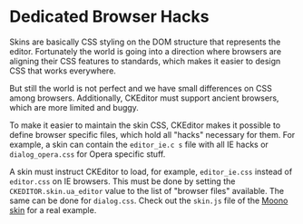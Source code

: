 <!--
Copyright (c) 2003-2016, CKSource - Frederico Knabben. All rights reserved.
For licensing, see LICENSE.md.
-->

# Dedicated Browser Hacks

Skins are basically CSS styling on the DOM structure that represents the editor. Fortunately the world is going into a direction where browsers are aligning their CSS features to standards, which makes it easier to design CSS that works everywhere.

But still the world is not perfect and we have small differences on CSS among browsers. Additionally, CKEditor must support ancient browsers, which are more limited and buggy.

To make it easier to maintain the skin CSS, CKEditor makes it possible to define browser specific files, which hold all "hacks" necessary for them. For example, a skin can contain the `editor_ie.c s` file with all IE hacks or `dialog_opera.css` for Opera specific stuff.

A skin must instruct CKEditor to load, for example, `editor_ie.css` instead of `editor.css` on IE browsers. This must be done by setting the `CKEDITOR.skin.ua_editor` value to the list of "browser files" available. The same can be done for `dialog.css`. Check out the `skin.js` file of the [Moono skin](#!/guide/skin_sdk_intro-section-2) for a real example.

